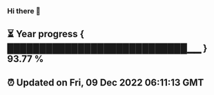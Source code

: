 ### Hi there 👋
⏳ Year progress { ████████████████████████████▁▁ } 93.77 %
---
⏰ Updated on Fri, 09 Dec 2022 06:11:13 GMT
---
